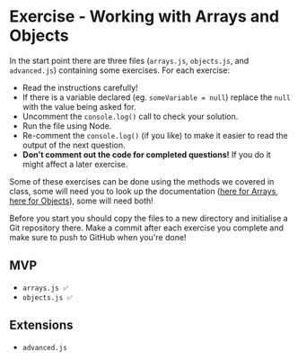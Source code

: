 # Exercise - Working with Arrays and Objects

In the start point there are three files (`arrays.js`, `objects.js`, and `advanced.js`) containing some exercises. For each exercise:

- Read the instructions carefully!
- If there is a variable declared (eg. `someVariable = null`) replace the `null` with the value being asked for.
- Uncomment the `console.log()` call to check your solution. 
- Run the file using Node.
- Re-comment the `console.log()` (if you like) to make it easier to read the output of the next question.
- **Don't comment out the code for completed questions!** If you do it might affect a later exercise.

Some of these exercises can be done using the methods we covered in class, some will need you to look up the documentation ([here for Arrays](https://developer.mozilla.org/en-US/docs/Web/JavaScript/Reference/Global_Objects/Array), [here for Objects](https://developer.mozilla.org/en-US/docs/Web/JavaScript/Reference/Global_Objects/Object)), some will need both!

Before you start you should copy the files to a new directory and initialise a Git repository there. Make a commit after each exercise you complete and make sure to push to GitHub when you're done!

## MVP
 - `arrays.js ✅` 
 - `objects.js ✅` 

## Extensions 
  - `advanced.js`